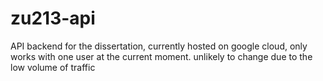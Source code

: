 # zu213-api

API backend for the dissertation, currently hosted on google cloud, only works with one user at the current moment. unlikely to change due to the low volume of traffic